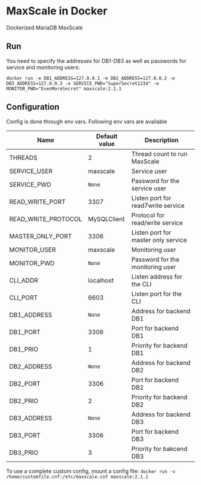 # MaxScale in Docker
Dockerized MariaDB MaxScale

## Run
You need to specify the addresses for DB1-DB3 as well as passwords for service and monitoring users:
```
docker run -e DB1_ADDRESS=127.0.0.1 -e DB2_ADDRESS=127.0.0.2 -e DB3_ADDRESS=127.0.0.3 -e SERVICE_PWD="SuperSecret1234" -e MONITOR_PWD="EvenMoreSecret" maxscale:2.1.1
```
## Configuration
Config is done through env vars. Following env vars are available

| Name                | Default value       | Description                         |
|---------------------|---------------------|-------------------------------------|
| THREADS             | 2                   | Thread count to run MaxScale        |
| SERVICE_USER        | maxscale            | Service user                        |
| SERVICE_PWD         | `None`              | Password for the service user       |
| READ_WRITE_PORT     | 3307                | Listen port for read7write service  |
| READ_WRITE_PROTOCOL | MySQLClient         | Protocol for read/write service     |
| MASTER_ONLY_PORT    | 3306                | Listen port for master only service |
| MONITOR_USER        | maxscale            | Monitoring user                     |
| MONITOR_PWD         | `None`              | Password for the monitoring user    |
| CLI_ADDR            | localhost           | Listen address for the CLI          |
| CLI_PORT            | 6603                | Listen port for the CLI             |
| DB1_ADDRESS         | `None`              | Address for backend DB1             |
| DB1_PORT            | 3306                | Port for backend DB1                |
| DB1_PRIO            | 1                   | Priority for backend DB1            |
| DB2_ADDRESS         | `None`              | Address for backend DB2             |
| DB2_PORT            | 3306                | Port for backend DB2                |
| DB2_PRIO            | 2                   | Priority for backend DB2            |
| DB3_ADDRESS         | `None`              | Address for backend DB3             |
| DB3_PORT            | 3306                | Port for backend DB3                |
| DB3_PRIO            | 3                   | Priority for bakcend DB3            |

To use a complete custom config, mount a config file:
```docker run -v /home/customfile.cnf:/etc/maxscale.cnf maxscale:2.1.1```
